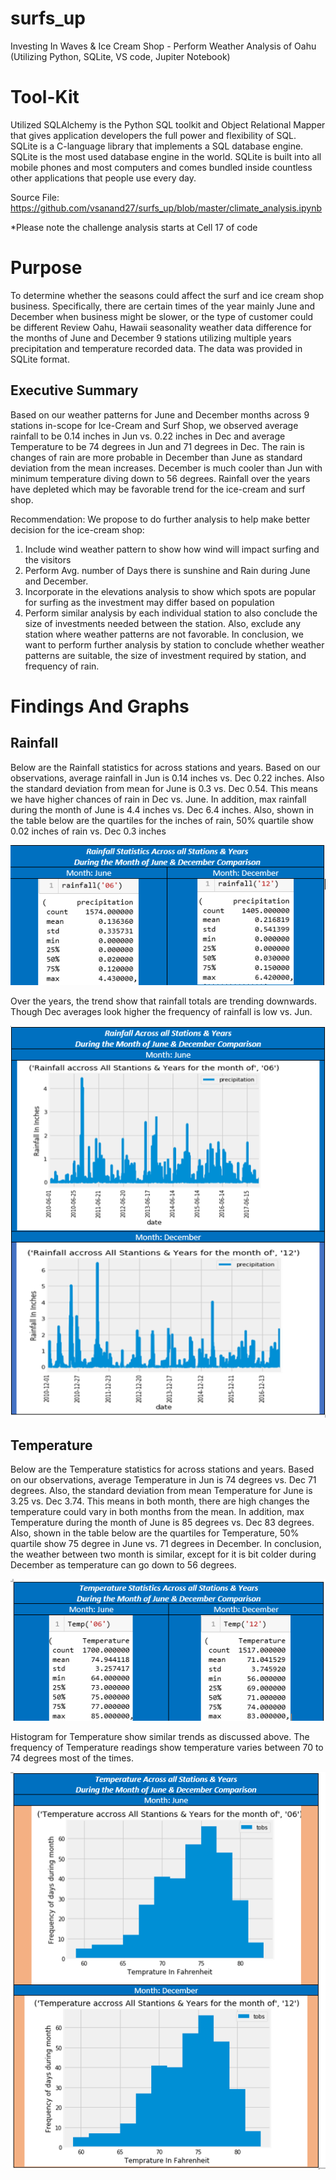 # surfs_up
Investing In Waves &amp; Ice Cream Shop - Perform Weather Analysis of Oahu (Utilizing Python, SQLite, VS code, Jupiter Notebook)

# Tool-Kit
Utilized SQLAlchemy is the Python SQL toolkit and Object Relational Mapper that gives application developers the full power and flexibility of SQL. 
SQLite is a C-language library that implements a SQL database engine. SQLite is the most used database engine in the world. SQLite is built into all mobile phones and most computers and comes bundled inside countless other applications that people use every day.

Source File: https://github.com/vsanand27/surfs_up/blob/master/climate_analysis.ipynb

*Please note the challenge analysis starts at Cell 17 of code

# Purpose
To determine whether the seasons could affect the surf and ice cream shop business. Specifically, there are certain times of the year mainly June and December when business might be slower, or the type of customer could be different
Review Oahu, Hawaii seasonality weather data difference for the months of June and December 9 stations utilizing multiple years precipitation and temperature recorded data. The data was provided in SQLite format.

## Executive Summary
Based on our weather patterns for June and December months across 9 stations in-scope for Ice-Cream and Surf Shop, we observed average rainfall to be 0.14 inches in Jun vs. 0.22 inches in Dec and average Temperature to be 74 degrees in Jun and 71 degrees in Dec.  The rain is changes of rain are more probable in December than June as standard deviation from the mean increases.  December is much cooler than Jun with minimum temperature diving down to 56 degrees.  Rainfall over the years have depleted which may be favorable trend for the ice-cream and surf shop.

Recommendation: We propose to do further analysis to help make better decision for the ice-cream shop:
1)	Include wind weather pattern to show how wind will impact surfing and the visitors 
2)	Perform Avg.  number of Days there is sunshine and Rain during June and December.
3)	Incorporate in the elevations analysis to show which spots are popular for surfing as the investment may differ based on population
4)	Perform similar analysis by each individual station to also conclude the size of investments needed between the station.  Also, exclude any station where weather patterns are not favorable. 
In conclusion, we want to perform further analysis by station to conclude whether weather patterns are suitable, the size of investment required by station, and frequency of rain.

# Findings And Graphs
## Rainfall 
Below are the Rainfall statistics for across stations and years.  Based on our observations, average rainfall in Jun is 0.14 inches vs. Dec 0.22 inches.  Also the standard deviation from mean for June is 0.3 vs. Dec 0.54.  This means we have higher chances of rain in Dec vs. June.  In addition, max rainfall during the month of June is 4.4 inches vs. Dec 6.4 inches.  Also, shown in the table below are the quartiles for the inches of rain, 50% quartile show 0.02 inches of rain vs. Dec 0.3 inches

![alt text](https://github.com/vsanand27/surfs_up/blob/master/Rainfall%20Statistics%20for%20June%20and%20Dec.PNG)

Over the years, the trend show that rainfall totals are trending downwards.  Though Dec averages look higher the frequency of rainfall is low vs. Jun.

![alt text]( https://github.com/vsanand27/surfs_up/blob/master/Rainfall_June%20and%20Dec%20Comparison.PNG )

## Temperature
Below are the Temperature statistics for across stations and years.  Based on our observations, average Temperature in Jun is 74 degrees vs. Dec 71 degrees.  Also, the standard deviation from mean Temperature for June is 3.25 vs. Dec 3.74.  This means in both month, there are high changes the temperature could vary in both months from the mean.  In addition, max Temperature during the month of June is 85 degrees vs. Dec 83 degrees.  Also, shown in the table below are the quartiles for Temperature, 50% quartile show 75 degree in June vs. 71 degrees in December.  In conclusion, the weather between two month is similar, except for it is bit colder during December as temperature can go down to 56 degrees.  

![alt text](https://github.com/vsanand27/surfs_up/blob/master/Temperature%20Statistics%20for%20June%20and%20Dec.PNG)

Histogram for Temperature show similar trends as discussed above. The frequency of Temperature readings show temperature varies between 70 to 74 degrees most of the times.


![alt text](https://github.com/vsanand27/surfs_up/blob/master/Temperature%20Histogram%20for%20June%20and%20Dec.PNG)

